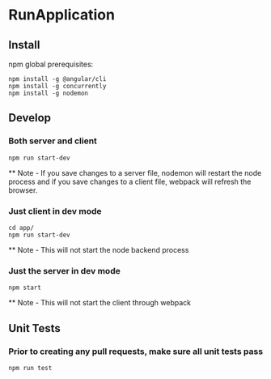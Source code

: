﻿# RunApplication


## Install
npm global prerequisites:
```
npm install -g @angular/cli 
npm install -g concurrently
npm install -g nodemon
```
## Develop
### Both server and client
```
npm run start-dev
```
** Note - If you save changes to a server file, nodemon will restart the node process and if you save changes to a client file, webpack will refresh the browser.

### Just client in dev mode
```
cd app/
npm run start-dev
```
** Note - This will not start the node backend process

### Just the server in dev mode
```
npm start
```
** Note - This will not start the client through webpack

## Unit Tests
### Prior to creating any pull requests, make sure all unit tests pass
```
npm run test
```
